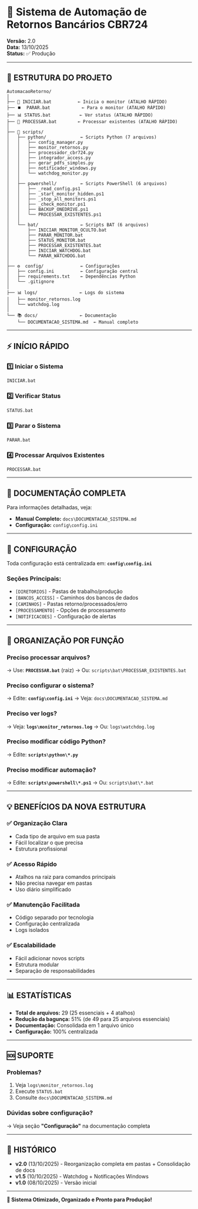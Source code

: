# 🚀 Sistema de Automação de Retornos Bancários CBR724

**Versão:** 2.0  
**Data:** 13/10/2025  
**Status:** ✅ Produção

---

## 📁 ESTRUTURA DO PROJETO

```
AutomacaoRetorno/
│
├── 📝 INICIAR.bat          ← Inicia o monitor (ATALHO RÁPIDO)
├── ⏹️  PARAR.bat            ← Para o monitor (ATALHO RÁPIDO)
├── 📊 STATUS.bat           ← Ver status (ATALHO RÁPIDO)
├── 🔄 PROCESSAR.bat        ← Processar existentes (ATALHO RÁPIDO)
│
├── 📂 scripts/
│   ├── python/             ← Scripts Python (7 arquivos)
│   │   ├── config_manager.py
│   │   ├── monitor_retornos.py
│   │   ├── processador_cbr724.py
│   │   ├── integrador_access.py
│   │   ├── gerar_pdfs_simples.py
│   │   ├── notificador_windows.py
│   │   └── watchdog_monitor.py
│   │
│   ├── powershell/         ← Scripts PowerShell (6 arquivos)
│   │   ├── _read_config.ps1
│   │   ├── _start_monitor_hidden.ps1
│   │   ├── _stop_all_monitors.ps1
│   │   ├── _check_monitor.ps1
│   │   ├── BACKUP_ONEDRIVE.ps1
│   │   └── PROCESSAR_EXISTENTES.ps1
│   │
│   └── bat/                ← Scripts BAT (6 arquivos)
│       ├── INICIAR_MONITOR_OCULTO.bat
│       ├── PARAR_MONITOR.bat
│       ├── STATUS_MONITOR.bat
│       ├── PROCESSAR_EXISTENTES.bat
│       ├── INICIAR_WATCHDOG.bat
│       └── PARAR_WATCHDOG.bat
│
├── ⚙️  config/              ← Configurações
│   ├── config.ini          ← Configuração central
│   ├── requirements.txt    ← Dependências Python
│   └── .gitignore
│
├── 📊 logs/                ← Logs do sistema
│   ├── monitor_retornos.log
│   └── watchdog.log
│
└── 📚 docs/                ← Documentação
    └── DOCUMENTACAO_SISTEMA.md  ← Manual completo
```

---

## ⚡ INÍCIO RÁPIDO

### 1️⃣ Iniciar o Sistema
```batch
INICIAR.bat
```

### 2️⃣ Verificar Status
```batch
STATUS.bat
```

### 3️⃣ Parar o Sistema
```batch
PARAR.bat
```

### 4️⃣ Processar Arquivos Existentes
```batch
PROCESSAR.bat
```

---

## 📖 DOCUMENTAÇÃO COMPLETA

Para informações detalhadas, veja:
- **Manual Completo:** `docs\DOCUMENTACAO_SISTEMA.md`
- **Configuração:** `config\config.ini`

---

## 🔧 CONFIGURAÇÃO

Toda configuração está centralizada em: **`config\config.ini`**

### Seções Principais:
- `[DIRETORIOS]` - Pastas de trabalho/produção
- `[BANCOS_ACCESS]` - Caminhos dos bancos de dados
- `[CAMINHOS]` - Pastas retorno/processados/erro
- `[PROCESSAMENTO]` - Opções de processamento
- `[NOTIFICACOES]` - Configuração de alertas

---

## 🎯 ORGANIZAÇÃO POR FUNÇÃO

### Preciso processar arquivos?
→ Use: **`PROCESSAR.bat`** (raiz)
→ Ou: `scripts\bat\PROCESSAR_EXISTENTES.bat`

### Preciso configurar o sistema?
→ Edite: **`config\config.ini`**
→ Veja: `docs\DOCUMENTACAO_SISTEMA.md`

### Preciso ver logs?
→ Veja: **`logs\monitor_retornos.log`**
→ Ou: `logs\watchdog.log`

### Preciso modificar código Python?
→ Edite: **`scripts\python\*.py`**

### Preciso modificar automação?
→ Edite: **`scripts\powershell\*.ps1`**
→ Ou: `scripts\bat\*.bat`

---

## 💡 BENEFÍCIOS DA NOVA ESTRUTURA

### ✅ Organização Clara
- Cada tipo de arquivo em sua pasta
- Fácil localizar o que precisa
- Estrutura profissional

### ✅ Acesso Rápido
- Atalhos na raiz para comandos principais
- Não precisa navegar em pastas
- Uso diário simplificado

### ✅ Manutenção Facilitada
- Código separado por tecnologia
- Configuração centralizada
- Logs isolados

### ✅ Escalabilidade
- Fácil adicionar novos scripts
- Estrutura modular
- Separação de responsabilidades

---

## 📊 ESTATÍSTICAS

- **Total de arquivos:** 29 (25 essenciais + 4 atalhos)
- **Redução da bagunça:** 51% (de 49 para 25 arquivos essenciais)
- **Documentação:** Consolidada em 1 arquivo único
- **Configuração:** 100% centralizada

---

## 🆘 SUPORTE

### Problemas?
1. Veja `logs\monitor_retornos.log`
2. Execute `STATUS.bat`
3. Consulte `docs\DOCUMENTACAO_SISTEMA.md`

### Dúvidas sobre configuração?
→ Veja seção **"Configuração"** na documentação completa

---

## 📅 HISTÓRICO

- **v2.0** (13/10/2025) - Reorganização completa em pastas + Consolidação de docs
- **v1.5** (10/10/2025) - Watchdog + Notificações Windows
- **v1.0** (08/10/2025) - Versão inicial

---

**🎉 Sistema Otimizado, Organizado e Pronto para Produção!**
